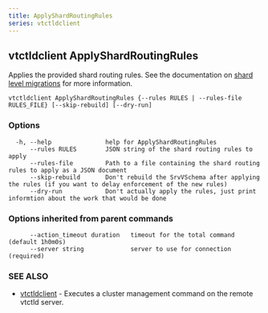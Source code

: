 ```yaml
---
title: ApplyShardRoutingRules
series: vtctldclient
---
```

## vtctldclient ApplyShardRoutingRules

Applies the provided shard routing rules. See the documentation on [shard level migrations](../../../vreplication/shardlevelmigrations/) for more information.

```
vtctldclient ApplyShardRoutingRules {--rules RULES | --rules-file RULES_FILE} [--skip-rebuild] [--dry-run]
```

### Options

```
  -h, --help               help for ApplyShardRoutingRules
      --rules RULES        JSON string of the shard routing rules to apply
      --rules-file         Path to a file containing the shard routing rules to apply as a JSON document
      --skip-rebuild       Don't rebuild the SrvVSchema after applying the rules (if you want to delay enforcement of the new rules)
      --dry-run            Don't actually apply the rules, just print informtion about the work that would be done
```

### Options inherited from parent commands

```
      --action_timeout duration   timeout for the total command (default 1h0m0s)
      --server string             server to use for connection (required)
```

### SEE ALSO

* [vtctldclient](../)	 - Executes a cluster management command on the remote vtctld server.

